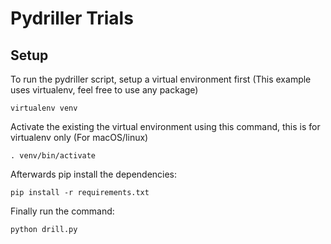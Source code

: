 # Pydriller Trials

## Setup

To run the pydriller script, setup a virtual environment first (This example uses virtualenv, feel free to use any package)

```
virtualenv venv 
```

Activate the existing the virtual environment using this command, this is for virtualenv only (For macOS/linux)

```
. venv/bin/activate  
```


Afterwards pip install the dependencies:

```
pip install -r requirements.txt 
```

Finally run the command:
```
python drill.py
```


